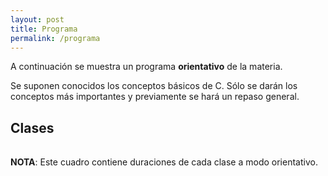 ```yaml
---
layout: post
title: Programa
permalink: /programa
---
```

A continuación se muestra un programa **orientativo** de la materia.

Se suponen conocidos los conceptos básicos de C. Sólo se darán los conceptos más importantes y previamente se hará un repaso general.

## Clases

<table id="lectures-table">
</table>

<script>
createList = function(array) {
    var node = document.createElement("ul");
    array.forEach(function(el) {
        var item = document.createElement("li");
        item.innerHTML = el;
        node.appendChild(item);
    });
    return node;
}

wrapCell = function (child) {
    var wrapper = document.createElement("td");
    wrapper.appendChild(child);
    return wrapper;
}



nextweek = function (aDate){
    return new Date(aDate.getTime() + 7 * 24 * 60 * 60 * 1000);
}

date_to_string = function (aDate) {
    return aDate.getDate() + '/' + (aDate.getMonth() + 1) + '/' + aDate.getFullYear();
}

fillLecturesTable = function(initial_date, lectures) {
    var table = document.getElementById("lectures-table");
    var aDate = initial_date;
    for (i = 0; i < lectures.length; i++) {
        var row = document.createElement("tr");
        var dateNode = document.createTextNode(date_to_string(aDate));
        var contentSublist = createList(lectures[i].contents);
        var eventSublist = createList(lectures[i].events);

        row.appendChild(wrapCell(dateNode));
        row.appendChild(wrapCell(contentSublist));
        row.appendChild(wrapCell(eventSublist));

        table.appendChild(row);
        aDate = nextweek(aDate);
    }
}

var lectures = [
    {
        contents: 
            ["Introducción a la materia (1h)", "Conceptos de C avanzados (3hs)"],
        events:
            ["Ejercicio 0 - Explicación (C)"],
    },
    {
        contents: 
            ["Introducción a Threads (2hs)", "Introducción a Sockets (2hs)"],
        events:
            ["Ejercicio 0 - Entrega", "Ejercicio 1 - Explicación (C)"],
    },
    {
        contents: 
            ["C++ (4hs)"],
        events:
            ["Ejercicio 0 - Dev. Entrega"],
    },
    {
        contents: 
            ["Buenas prácticas con Threads (2hs)", "Buenas prácticas con Sockets (2hs)"],
        events:
            ["Ejercicio 1 - Entrega 1", "Ejercicio 2 - Explicación (C++)"],
    },
    {
        contents: 
            ["C++ (4hs)"],
        events:
            ["Ejercicio 1 - Dev. Entrega 1"],
    },
    {
        contents: 
            ["C++ (4hs)"],
        events:
            ["Ejercicio 1 - Entrega 2", "Ejercicio 2 - Entrega 1", "Ejercicio 3 - Explicación (C++)"],
    },
    {
        contents: 
            ["Templates/STL (3h)", "Excepciones (1hs)"],
        events:
            ["Ejercicio 1 - Dev. Entrega 2", "Ejercicio 2 - Dev. Entrega 1"],
    },
    {
        contents: 
            ["GTK+ (1h)", "gtkmm (3hs)"],
        events:
            ["Ejercicio 2 - Entrega 2", "Ejercicio 3 - Entrega 1"],
    },
    {
        contents: 
            ["Desarrollo de Trabajo Grupal"],
        events:
            ["Ejercicio 2 - Dev. Entrega 2", "Ejercicio 3 - Dev. Entrega 1", "Ejercicio final - Explicación (C++)"],
    },
    {
        contents: 
            ["Desarrollo de Trabajo Grupal"],
        events:
            ["Ejercicio 3 - Entrega 2"],
    },
    {
        contents: 
            ["Desarrollo de Trabajo Grupal"],
        events:
            ["Ejercicio 3 - Dev. Entrega 2"],
    },
    {
        contents: 
            ["Desarrollo de Trabajo Grupal"],
        events:
            [],
    },
    {
        contents: 
            ["Desarrollo de Trabajo Grupal"],
        events:
            [],
    },
    {
        contents: 
            ["Desarrollo de Trabajo Grupal"],
        events:
            ["Ejercicio final - Pre-entrega"],
    },
    {
        contents: 
            ["Desarrollo de Trabajo Grupal"],
        events:
            ["Ejercicio final - Dev. Pre-entrega"],
    },
    {
        contents: 
            ["Desarrollo de Trabajo Grupal"],
        events:
            ["Ejercicio final - Entrega"]
    },
];

fillLecturesTable(new Date("2017/08/15"), lectures);
</script>

**NOTA**: Este cuadro contiene duraciones de cada clase a modo orientativo.

